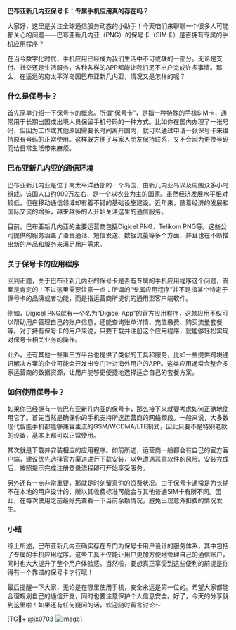 **巴布亚新几内亚保号卡：专属手机应用真的存在吗？**

大家好，这里是关注全球通信服务动态的小助手！今天咱们来聊聊一个很多人可能都关心的问题——巴布亚新几内亚（PNG）的保号卡（SIM卡）是否拥有专属的手机应用程序？

在当今数字化时代，手机应用已经成为我们生活中不可或缺的一部分。无论是支付、社交还是生活服务，各种各样的APP都能让我们足不出户完成许多事情。那么，在遥远的南太平洋岛国巴布亚新几内亚，情况又是怎样的呢？

### 什么是保号卡？
首先简单介绍一下保号卡的概念。所谓“保号卡”，是指一种特殊的手机SIM卡，通常用于长期出国或出境人员保留手机号码的一种方式。比如你在国内办理了一张号码，但因为工作或其他原因需要长时间离开国内，就可以通过申请一张保号卡来维持原有号码的正常使用。这样既方便了与家人朋友保持联系，又不会因为更换号码而给日常生活带来麻烦。

### 巴布亚新几内亚的通信环境
巴布亚新几内亚是位于南太平洋西部的一个岛国，由新几内亚岛以及周围众多小岛组成。该国人口约900万左右，是一个以农业为主的国家。虽然经济发展水平相对较低，但在移动通信领域却有着不错的基础设施建设。近年来，随着经济的发展和国际交流的增多，越来越多的人开始关注这里的通信服务。

目前，巴布亚新几内亚的主要运营商包括Digicel PNG、Telikom PNG等。这些公司提供的服务涵盖了语音通话、短信发送、数据流量等多个方面，并且也在不断推出新的产品和服务来满足用户需求。

### 关于保号卡的应用程序
回到正题，关于巴布亚新几内亚的保号卡是否有专属的手机应用程序这个问题，答案是肯定的！不过这里需要注意一点：所谓的“专属应用程序”并不是指某个特定于保号卡的品牌或者功能，而是指运营商所提供的通用型客户端软件。

例如，Digicel PNG就有一个名为“Digicel App”的官方应用程序，这款应用不仅可以帮助用户管理自己的账户信息，还能查询账单详情、充值缴费、购买流量套餐等。对于持有保号卡的用户来说，只要下载并注册这个应用程序，就能够轻松实现对保号卡相关业务的操作。

此外，还有其他一些第三方平台也提供了类似的工具和服务，比如一些提供跨境通讯解决方案的企业可能会开发出专门针对海外用户的APP。这类应用通常会整合多家运营商的数据资源，让用户能够更便捷地选择适合自己的套餐方案。

### 如何使用保号卡？
如果你已经拥有一张巴布亚新几内亚的保号卡，那么接下来就要考虑如何正确地使用它了。首先当然是确保你的手机支持所选运营商的网络频段。一般来说，大多数现代智能手机都能够兼容主流的GSM/WCDMA/LTE制式，因此只要不是特别老款的设备，基本上都可以正常使用。

其次就是下载并安装相应的应用程序。如前所述，运营商一般都会有自己的官方客户端，建议优先选择官方渠道进行下载安装，以免遭遇恶意软件的风险。安装完成后，按照提示完成注册登录流程即可开始享受服务。

另外还有一点非常重要，那就是时刻留意你的资费状况。由于保号卡通常是为长期不在本地的用户设计的，所以其收费标准可能会与其他普通SIM卡有所不同。因此，在每次使用之前最好先查看一下当前余额情况，避免出现意外扣费的情况发生。

### 小结
综上所述，巴布亚新几内亚确实存在专门为保号卡用户设计的服务体系，其中包括了专属的手机应用程序。这些工具不仅能让用户更加方便地管理自己的通信账户，同时也大大提升了整个用户体验感。当然啦，要想真正享受到这些便利的前提是你得有一个靠谱的保号卡才行哦！

最后提醒一下大家，无论是在哪里使用手机，安全永远是第一位的。希望大家都能合理规划自己的通信开支，同时也要注意保护个人信息安全。好了，今天的分享就到这里啦！如果还有任何疑问的话，欢迎随时留言讨论～

[TG💪+ @jx0703 ![Image](https://github.com/user-attachments/assets/dbca1d08-cadb-493c-b0ec-ad6f7a83f270)]